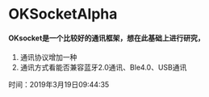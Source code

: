 # OKSocketAlpha

#### OKsocket是一个比较好的通讯框架，想在此基础上进行研究，
1. 通讯协议增加一种
2. 通讯方式看能否兼容蓝牙2.0通讯、Ble4.0、USB通讯


时间：2019年3月19日09:44:35






